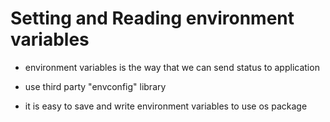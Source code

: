 # Setting and Reading environment variables

- environment variables is the way that we can send status to application

- use third party "envconfig" library

- it is easy to save and write environment variables to use os package
